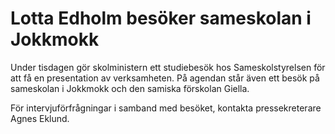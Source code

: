 # Lotta Edholm besöker sameskolan i Jokkmokk

Under tisdagen gör skolministern ett studiebesök hos Sameskolstyrelsen för att få en presentation av verksamheten. På agendan står även ett besök på sameskolan i Jokkmokk och den samiska förskolan Giella.

För intervjuförfrågningar i samband med besöket, kontakta pressekreterare Agnes Eklund.

